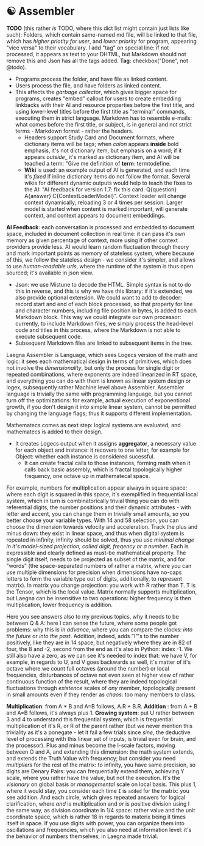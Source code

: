 # ☯ Assembler

__TODO__ (this rather _is_ TODO, where this dict list might contain just lists like such): Folders, which contain same-named md file, will be linked to that file, which has _higher priotity for user_, and _lower priority_ for program, appearing "vice versa" to their vocabulary. I add "tag" on special line: if not processed, it appears as text to your DHTML, but Markdown should not remove this and Json has all the tags added.
__Tag__: checkbox("Done", not @todo).
- Programs process the folder, and have file as linked content.
- Users process the file, and have folders as linked content.
- This affects the _garbage collector_, which gives bigger space for programs, creates "embed" callout for users to create embedding linkbacks with their AI and resource properties before the first title, and using lower-level titles before the first title as "terminal" commands, executing them in strict language. Markdown has to resemble e-mails: what comes before the first title, or subject, is in general and not strict terms - Markdown format - rather the headers.
  - Headers support Study Card and Document formats, where dictionary items will be tags; when _colon_ appears __inside__ bold emphasis, it's not dictionary item, but emphasis on a word; if it appears _outside__ it's marked as dictionary item, and AI will be teached a term: "Give me definition of __term__: termtodefine.
  - __Wiki__ is used: an example output of AI is generated, and each time it's _fixed_ if inline dictionary items do not follow the format. Several wikis for different dynamic outputs would help to teach the fixes to the AI: "AI feedback for version 1.7: fix this card: Q{question} A{answer} C{ContextLoaderModel}". Context loader will change context dynamically, reloading 3 or 4 times per session. Larger model is started when content is marked important, will generate context, and context appears to document embeddings.

__AI Feedback__: each conversation is processed and embedded to document space, included in document collection in real time: it can pass it's own memory as given percentage of context, more using if other context providers provide less. AI would learn random fluctuation through theory and mark important points as memory of stateless system, where because of this, we follow the stateless design - we consider it's simpler, and allows to use _human-readable urls_, where the runtime of the system is thus open sourced; it's available in json view.
- Json: we use Mistune to decode the HTML. Simple syntax is not to do this in reverse, and this is why we have this library: if it's extended, we also provide optional extension. We could want to add to decoder: record start and end of each block processed, so that property for line and character numbers, including file position in bytes, is added to each Markdown block. This way we could integrate our own processor: currently, to include Markdown files, we simply process the head-level code and titles in this process, where the Markdown is not able to execute subsequent code.
- Subsequent Markdown files are linked to subsequent items in the tree.

Laegna Assembler is Language, which sees Logecs version of the math and logic: it sees each mathematical design in terms of primitives, which does not involve the _dimensionality_, but only the process for single digit or repeated combinations, where exponents are indeed linearized in RT space, and everything you can do with them is known as linear system design or logex, subsequently rather Machine level above Assembler. Assembler language is trivially the same with programming language, but you cannot turn off the optimizations: for example, actual execution of exponentional growth, if you don't design it into simple linear system, cannot be permitted by changing the language flags; thus it supports different implementation.

Mathematecs comes as next step: logical systems are evaluated, and mathematecs is added to their design.
- It creates Logecs output when it assigns __aggregator__, a necessary value for each object and instance: it recovers to one letter, for example for Object: whether each instance is considered sucessful.
  - It can create fractal calls to those instances, forming math when it calls back basic assembly, which is fractal topologically higher frequency, one octave up in mathematecal space.

For example, numbers for multiplication appear always in square space: where each digit is squared in this space, it's exemplified in frequential local system, which in turn is combinatorically trivial thing you can do with referential digits, the number positions and their dynamic attributes - with letter and accent, you can change them in trivially small amounts, so you better choose your variable types. With 14 and 58 selection, you can choose the dimension towards velocity and acceleration. Track the plus and minus down: they exist in linear space, and thus when digital system is repeated in infinity, infinity should be solved, thus you use _minimal change in it's model-sized projection, called digit, freqency or a number_. Each is expressible and clearly defined as must-be mathematical property. The single digit itself, needs to be projected as subset of the matrix, and for "words" (the space-separated numbers of rather a matrix, where you can use multiple dimensions for precision when dimensions have no-caps letters to form the variable type out of digits, additionally, to represent matrix). In matrix you change projection: you work with R rather than T. T is the Tensor, which is the local value. Matrix normally supports multiplication, but Laegna can be insensitive to two operations: higher frequency is then multiplication, lower frequency is addition.

Here you see answers also to my previous topics, why it needs to be between Q & A: here I can sense the future, where some people got problems: why this is _in advance_, where you can compare the clocks: _into the future_ or _into the past_. Addition, indeed, adds "I"'s to the number positively, like they are in 14 space, but negatively where they are in 82 of four, the 8 and -2, second from the end as it's also in Python: index -1. We still also have a zero, as we can see it's needed to index that: we have V, for example, in regards to U, and V goes backwards as well, it's matter of it's octave where we count full octaves (around the number) or local frequencies, disturbances of octave not even seen at higher view of rather continuous function of the result, where they are indeed topological fluctuations through _existence_ scales of _any_ member, topologically present in small amounts even if they render as _chaos_: too many members to class.

__Multiplication__: from A * B and A=B follows, A.R + B.R.
__Addition__ : from A + B and A=B follows, it's always plus 1.
__Growing system__: put U rather between 3 and 4 to understand this frequential system, which is frequential multiplication of it's R, or R of the parent rather (but we never mention this triviality as it's a ponegate - let it fail a few trials since _sine_, the deductive level of processing with this linear set of inputs, is trivial even for brain, and the processor). Plus and minus become the I-scale factors, moving between O and A, and extending this dimension: the math system extends, and extends the Truth Value with frequency; but consider you need _multipliers_ for the rest of the matrix: to infinity, you have same precision, so digits are Denary Pairs: you can frequentially extend them, achieving Y scale, where you rather have the value, but not the execution. It's the _visionary_ on global basis or _managemental_ scale on local basis. This plus 1, where it would stay, you consider each time `I` is `added` for the matrix: you see addition. And each circle, which gives repeated answers for logical clarification, where _and_ is multiplication and _or_ is positive division using I the same way, as division coordinate in 1/4 space: rather value and the unit coordinate space, which is rather 18 in regards to materix being it times itself in space. If you use digits with power, you can organize them into oscillations and frequencies, which you also need at information level: it's the behavior of numbers themselves, in Laegna made trivial.
